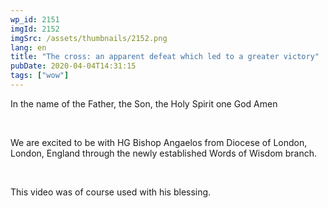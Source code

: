 ```yaml
---
wp_id: 2151
imgId: 2152
imgSrc: /assets/thumbnails/2152.png
lang: en
title: "The cross: an apparent defeat which led to a greater victory"
pubDate: 2020-04-04T14:31:15
tags: ["wow"]
---
```


<!-- page: 6 -->

<p>In the name of the Father, the Son, the Holy Spirit one God Amen</p>
<p>&nbsp;</p>
<p>We are excited to be with HG Bishop Angaelos from Diocese of London, London, England through the newly established Words of Wisdom branch.</p>
<p>&nbsp;</p>
<p>This video was of course used with his blessing.</p>
